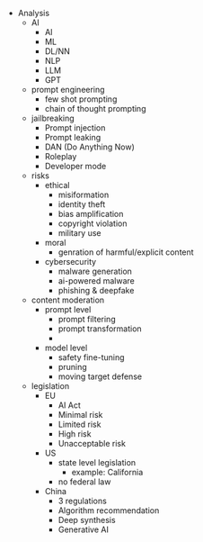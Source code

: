 - Analysis
    - AI
        - AI
        - ML
        - DL/NN
        - NLP
        - LLM
        - GPT
    - prompt engineering
        - few shot prompting
        - chain of thought prompting
    - jailbreaking
        - Prompt injection
        - Prompt leaking
        - DAN (Do Anything Now)
        - Roleplay
        - Developer mode
    - risks
        - ethical
            - misiformation
            - identity theft
            - bias amplification
            - copyright violation
            - military use
        - moral
            - genration of harmful/explicit content
        - cybersecurity
            - malware generation
            - ai-powered malware
            <!-- - automated and scalable attacks -->
            - phishing & deepfake
    - content moderation
        - prompt level
            - prompt filtering
            - prompt transformation
            - 
        - model level
            - safety fine-tuning
            - pruning
            - moving target defense
    - legislation
        - EU 
            - AI Act
            - Minimal risk
            - Limited risk
            - High risk
            - Unacceptable risk
        - US
            - state level legislation
                - example: California
            - no federal law
        - China
            - 3 regulations
            - Algorithm recommendation
            - Deep synthesis
            - Generative AI